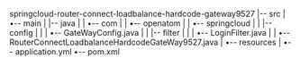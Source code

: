 springcloud-router-connect-loadbalance-hardcode-gateway9527
|-- src
|   •-- main
|       |-- java
|       |   •-- com
|       |       •-- openatom
|       |           •-- springcloud
|       |               |-- config
|       |               |   •-- GateWayConfig.java
|       |               |-- filter
|       |               |   •-- LoginFilter.java
|       |               •-- RouterConnectLoadbalanceHardcodeGateWay9527.java
|       •-- resources
|           •-- application.yml
•-- pom.xml